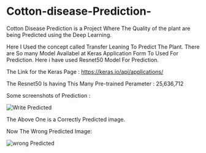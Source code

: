 # Cotton-disease-Prediction-

Cotton Disease Prediction is a Project Where The Quality of the plant are being Predicted using the Deep Learning.

Here I Used the concept called Transfer Leaning To Predict The Plant.
There are So many Model Availabel at Keras Application Form To Used For Prediction.
Here i have used Resnet50 Model For Prediction.

The Link for the Keras Page : https://keras.io/api/applications/

The Resnet50 Is having This Many Pre-trained Perameter : 25,636,712

Some screenshots of Prediction :


![Write Predicted](https://user-images.githubusercontent.com/53794122/95225013-f524d080-0818-11eb-9cd7-f6a338f8ad82.png)

The Above One is a Correctly Predicted image.

Now The Wrong Predicted Image:

![wrong Predicted](https://user-images.githubusercontent.com/53794122/95224770-b55de900-0818-11eb-99d5-e4bd7a9f2f8b.png)

